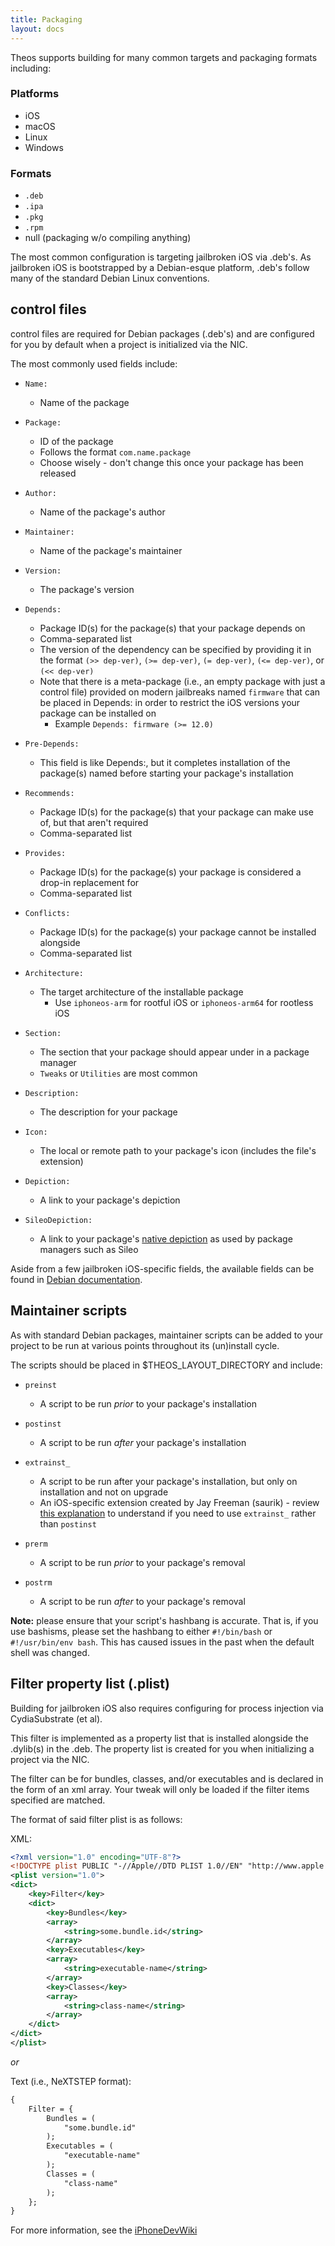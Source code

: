 ```yaml
---
title: Packaging
layout: docs
---
```


Theos supports building for many common targets and packaging formats including:

### Platforms
- iOS
- macOS
- Linux
- Windows

### Formats
- `.deb`
- `.ipa`
- `.pkg`
- `.rpm`
- null (packaging w/o compiling anything)

The most common configuration is targeting jailbroken iOS via .deb's. As jailbroken iOS is bootstrapped by a Debian-esque platform, .deb's follow many of the standard Debian Linux conventions.

## control files

control files are required for Debian packages (.deb's) and are configured for you by default when a project is initialized via the NIC.

The most commonly used fields include:

- `Name:`
	- Name of the package

- `Package:`
	- ID of the package
	- Follows the format `com.name.package`
	- Choose wisely - don't change this once your package has been released

- `Author:`
	- Name of the package's author

- `Maintainer:`
	- Name of the package's maintainer

- `Version:`
	- The package's version

- `Depends:`
	- Package ID(s) for the package(s) that your package depends on
	- Comma-separated list
	- The version of the dependency can be specified by providing it in the format `(>> dep-ver)`, `(>= dep-ver)`, `(= dep-ver)`, `(<= dep-ver)`, or `(<< dep-ver)`
	- Note that there is a meta-package (i.e., an empty package with just a control file) provided on modern jailbreaks named `firmware` that can be placed in Depends: in order to restrict the iOS versions your package can be installed on
		- Example `Depends: firmware (>= 12.0)`

- `Pre-Depends:`
	- This field is like Depends:, but it completes installation of the package(s) named before starting your package's installation

- `Recommends:`
	- Package ID(s) for the package(s) that your package can make use of, but that aren't required
	- Comma-separated list

- `Provides:`
	- Package ID(s) for the package(s) your package is considered a drop-in replacement for
	- Comma-separated list

- `Conflicts:`
	- Package ID(s) for the package(s) your package cannot be installed alongside
	- Comma-separated list

- `Architecture:`
	- The target architecture of the installable package
		- Use `iphoneos-arm` for rootful iOS or `iphoneos-arm64` for rootless iOS

- `Section:`
	- The section that your package should appear under in a package manager
	- `Tweaks` or `Utilities` are most common

- `Description:`
	- The description for your package

- `Icon:`
	- The local or remote path to your package's icon (includes the file's extension)

- `Depiction:`
	- A link to your package's depiction

- `SileoDepiction:`
	- A link to your package's [native depiction](https://developer.getsileo.app/native-depictions) as used by package managers such as Sileo

Aside from a few jailbroken iOS-specific fields, the available fields can be found in [Debian documentation](https://www.debian.org/doc/debian-policy/ch-controlfields.html).

## Maintainer scripts

As with standard Debian packages, maintainer scripts can be added to your project to be run at various points throughout its (un)install cycle.

The scripts should be placed in $THEOS_LAYOUT_DIRECTORY and include:

- `preinst`
	- A script to be run *prior* to your package's installation

- `postinst`
	- A script to be run *after* your package's installation

- `extrainst_`
	- A script to be run after your package's installation, but only on installation and not on upgrade
	- An iOS-specific extension created by Jay Freeman (saurik) - review [this explanation](https://iphonedevwiki.net/index.php/Packaging#extrainst) to understand if you need to use `extrainst_` rather than `postinst`

- `prerm`
	- A script to be run *prior* to your package's removal

- `postrm`
	- A script to be run *after* to your package's removal

**Note:** please ensure that your script's hashbang is accurate. That is, if you use bashisms, please set the hashbang to either `#!/bin/bash` or `#!/usr/bin/env bash`. This has caused issues in the past when the default shell was changed.

## Filter property list (.plist)

Building for jailbroken iOS also requires configuring for process injection via CydiaSubstrate (et al).

This filter is implemented as a property list that is installed alongside the .dylib(s) in the .deb. The property list is created for you when initializing a project via the NIC.

The filter can be for bundles, classes, and/or executables and is declared in the form of an xml array. Your tweak will only be loaded if the filter items specified are matched.

The format of said filter plist is as follows:

XML:
```xml
<?xml version="1.0" encoding="UTF-8"?>
<!DOCTYPE plist PUBLIC "-//Apple//DTD PLIST 1.0//EN" "http://www.apple.com/DTDs/PropertyList-1.0.dtd">
<plist version="1.0">
<dict>
	<key>Filter</key>
	<dict>
		<key>Bundles</key>
		<array>
			<string>some.bundle.id</string>
		</array>
		<key>Executables</key>
		<array>
			<string>executable-name</string>
		</array>
		<key>Classes</key>
		<array>
			<string>class-name</string>
		</array>
	</dict>
</dict>
</plist>
```

*or*

Text (i.e., NeXTSTEP format):
```xml
{
	Filter = {
		Bundles = (
			"some.bundle.id"
		);
		Executables = (
			"executable-name"
		);
		Classes = (
			"class-name"
		);
	};
}
```

For more information, see the [iPhoneDevWiki](https://iphonedev.wiki/index.php/Cydia_Substrate#Filters)
